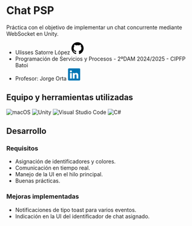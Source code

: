 # Chat PSP

Práctica con el objetivo de implementar un chat concurrente mediante WebSocket en Unity.

- Ulisses Satorre López [![GitHub](https://raw.githubusercontent.com/CLorant/readme-social-icons/main/small/filled/github.svg)](https://github.com/usatorrelpez)
- Programación de Servicios y Procesos - 2ºDAM 2024/2025 - CIPFP Batoi
- Profesor: Jorge Orta [![linkedin](https://raw.githubusercontent.com/CLorant/readme-social-icons/main/small/filled/linkedin.svg)](https://es.linkedin.com/in/jorge-orta-lópez-45514a50)

## Equipo y herramientas utilizadas

![macOS](https://img.shields.io/badge/mac%20os-000000?style=for-the-badge&logo=macos&logoColor=F0F0F0)
![Unity](https://img.shields.io/badge/unity-%23000000.svg?style=for-the-badge&logo=unity&logoColor=white)
![Visual Studio Code](https://img.shields.io/badge/Visual%20Studio%20Code-0078d7.svg?style=for-the-badge&logo=visual-studio-code&logoColor=white)
![C#](https://img.shields.io/badge/c%23-%23239120.svg?style=for-the-badge&logo=csharp&logoColor=white)

## Desarrollo

### Requisitos

- Asignación de identificadores y colores.
- Comunicación en tiempo real.
- Manejo de la UI en el hilo principal.
- Buenas prácticas.

### Mejoras implementadas

- Notificaciones de tipo toast para varios eventos.
- Indicación en la UI del identificador de chat asignado.
